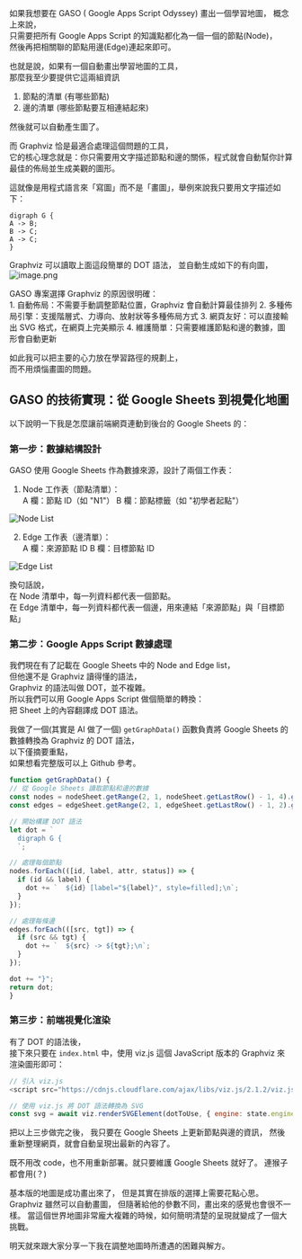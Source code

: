 如果我想要在 GASO ( Google Apps Script Odyssey) 畫出一個學習地圖，
概念上來說，  
只需要把所有 Google Apps Script 的知識點都化為一個一個的節點(Node)，  
然後再把相關聯的節點用邊(Edge)連起來即可。  

也就是說，如果有一個自動畫出學習地圖的工具，  
那麼我至少要提供它這兩組資訊  
1. 節點的清單 (有哪些節點)
2. 邊的清單 (哪些節點要互相連結起來)  
  
然後就可以自動產生圖了。  
  
而 Graphviz 恰是最適合處理這個問題的工具，  
它的核心理念就是：你只需要用文字描述節點和邊的關係，程式就會自動幫你計算最佳的佈局並生成美觀的圖形。  
  
這就像是用程式語言來「寫圖」而不是「畫圖」，舉例來說我只要用文字描述如下：

```
digraph G {
A -> B;
B -> C;
A -> C;
}
```


Graphviz 可以讀取上面這段簡單的 DOT 語法， 並自動生成如下的有向圖，  
![image.png](https://docs.google.com/drawings/d/e/2PACX-1vTgRsg6t7w2pjJvXiLnsp3BuvaEO5b_eariK5dDoCEh2XceQbPu18IOAZHXpEuwFIAizrBFJO1OeCSh/pub?w=480&h=360)  
  
GASO 專案選擇 Graphviz 的原因很明確：  
	1. 自動佈局：不需要手動調整節點位置，Graphviz 會自動計算最佳排列
	2. 多種佈局引擎：支援階層式、力導向、放射狀等多種佈局方式
	3. 網頁友好：可以直接輸出 SVG 格式，在網頁上完美顯示
	4. 維護簡單：只需要維護節點和邊的數據，圖形會自動更新  
  
  
如此我可以把主要的心力放在學習路徑的規劃上，  
而不用煩惱畫圖的問題。

## GASO 的技術實現：從 Google Sheets 到視覺化地圖
  
  以下說明一下我是怎麼讓前端網頁連動到後台的 Google Sheets 的：  
### 第一步：數據結構設計
  
  GASO 使用 Google Sheets 作為數據來源，設計了兩個工作表：  
  
1. Node 工作表（節點清單）：  
  A 欄：節點 ID（如 "N1"）
  B 欄：節點標籤（如 "初學者起點"）

![Node List](https://docs.google.com/drawings/d/e/2PACX-1vSN1MyT-AEul0XryJf9B4rzw6p7cWZhMp-1ANamOuUeWcKVbU4m6lOay2fslRahOgfU7I2IgEwtmQrN/pub?w=960&h=720)


2. Edge 工作表（邊清單）：  
  A 欄：來源節點 ID
  B 欄：目標節點 ID

![Edge List](https://docs.google.com/drawings/d/e/2PACX-1vTXaMJFRILbo-XFMnEn8J4BAIxAbK64rt33Q--HLeQsbHRNpqcpdvfuWYMksWsfvkqNPGjDeruYa7_6/pub?w=960&h=720)

  換句話說，  
  在 Node 清單中，每一列資料都代表一個節點。  
  在 Edge 清單中，每一列資料都代表一個邊，用來連結「來源節點」與「目標節點」  
  
### 第二步：Google Apps Script 數據處理
  
  我們現在有了記載在  Google Sheets 中的 Node and Edge list，  
  但他還不是 Graphviz 讀得懂的語法，  
  Graphviz 的語法叫做 DOT，並不複雜。  
  所以我們可以用 Google Apps Script 做個簡單的轉換：  
  把 Sheet 上的內容翻譯成 DOT 語法。  
  
  我做了一個(其實是 AI 做了一個) `getGraphData()` 函數負責將 Google Sheets 的數據轉換為 Graphviz 的 DOT 語法，  
  以下僅摘要重點，  
  如果想看完整版可以上 Github 參考。  
  
```javascript
function getGraphData() {
// 從 Google Sheets 讀取節點和邊的數據
const nodes = nodeSheet.getRange(2, 1, nodeSheet.getLastRow() - 1, 4).getValues();
const edges = edgeSheet.getRange(2, 1, edgeSheet.getLastRow() - 1, 2).getValues();

// 開始構建 DOT 語法
let dot = `
  digraph G {
  `;

// 處理每個節點
nodes.forEach(([id, label, attr, status]) => {
  if (id && label) {
    dot += `  ${id} [label="${label}", style=filled];\n`;
  }
});

// 處理每條邊
edges.forEach(([src, tgt]) => {
  if (src && tgt) {
    dot += `  ${src} -> ${tgt};\n`;
  }
});

dot += "}";
return dot;
}
```
  
### 第三步：前端視覺化渲染
  
  有了 DOT 的語法後，  
  接下來只要在 `index.html` 中，使用 viz.js 這個 JavaScript 版本的 Graphviz 來渲染圖形即可：  
  
```javascript
// 引入 viz.js
<script src="https://cdnjs.cloudflare.com/ajax/libs/viz.js/2.1.2/viz.js"></script>
```
  
```javascript
// 使用 viz.js 將 DOT 語法轉換為 SVG
const svg = await viz.renderSVGElement(dotToUse, { engine: state.engine });
```


把以上三步做完之後，
我只要在 Google Sheets 上更新節點與邊的資訊，
然後重新整理網頁，就會自動呈現出最新的內容了。

既不用改 code，也不用重新部署。就只要維護 Google Sheets 就好了。
連猴子都會用(？)

基本版的地圖是成功畫出來了，
但是其實在排版的選擇上需要花點心思。
Graphviz 雖然可以自動畫圖，
但隨著給他的參數不同，畫出來的感覺也會很不一樣。
當這個世界地圖非常龐大複雜的時候，如何簡明清楚的呈現就變成了一個大挑戰。

明天就來跟大家分享一下我在調整地圖時所遭遇的困難與解方。